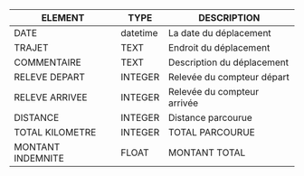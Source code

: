 | ELEMENT  | TYPE  | DESCRIPTION  |
|---|---|---|
| DATE  | datetime  | La date du déplacement  |
| TRAJET  | TEXT  | Endroit du déplacement  |
| COMMENTAIRE  | TEXT  | Description du déplacement  |
| RELEVE DEPART  | INTEGER  | Relevée du compteur départ  |
| RELEVE ARRIVEE  | INTEGER  | Relevée du compteur arrivée  |
| DISTANCE  | INTEGER  | Distance parcourue  |
| TOTAL KILOMETRE  | INTEGER  | TOTAL PARCOURUE  |
| MONTANT INDEMNITE  | FLOAT  | MONTANT TOTAL  |